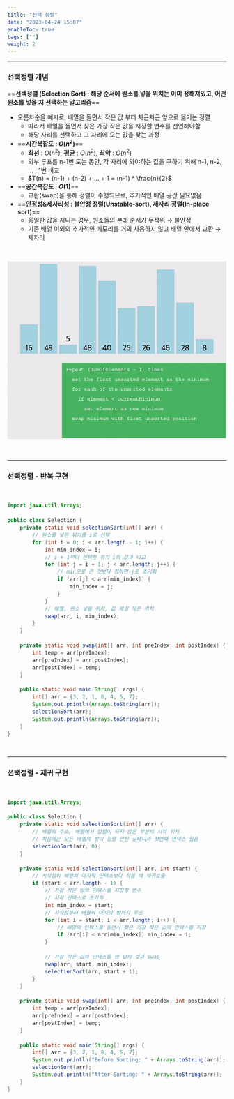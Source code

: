```yaml
---
title: "선택 정렬"
date: "2023-04-24 15:07"
enableToc: true
tags: [""]
weight: 2
---
```


<hr>

### 선택정렬 개념

==**선택정렬 (Selection Sort) : 해당 순서에 원소를 넣을 위치는 이미 정해져있고, 어떤 원소를 넣을 지 선택하는 알고리즘**==
- 오름차순을 예시로, 배열을 돌면서 작은 값 부터 차근차근 앞으로 옮기는 정렬
	- 따라서 배열을 돌면서 찾은 가장 작은 값을 저장할 변수를 선언해야함
	- 해당 자리를 선택하고 그 자리에 오는 값을 찾는 과정
- ==**시간복잡도 : $O(n^2)$**==
	- **최선** : $O(n^2)$, **평균** : $O(n^2)$, **최악** :  $O(n^2)$
	- 외부 루프를 n-1번 도는 동안, 각 자리에 와야하는 값을 구하기 위해 n-1, n-2, ... , 1번 비교
	- $T(n) = (n-1) + (n-2) + ... + 1 = (n-1) * \frac{n}{2}$
- ==**공간복잡도 : $O(1)$**==
	- 교환(swap)을 통해 정렬이 수행되므로, 추가적인 배열 공간 필요없음
- ==**안정성&제자리성 : 불안정 정렬(Unstable-sort), 제자리 정렬(In-place sort)**==
	- 동일한 값을 지니는 경우, 원소들의 본래 순서가 무작위 → 불안정
	- 기존 배열 이외의 추가적인 메모리를 거의 사용하지 않고 배열 안에서 교환 → 제자리

<br>

![](brain/image/gif/selectionSort.gif)

<br><hr>

### 선택정렬 - 반복 구현

<br>

```java {title="Selection.java"}
import java.util.Arrays;  
  
public class Selection {  
    private static void selectionSort(int[] arr) {
	    // 원소를 넣은 위치를 i로 선택  
        for (int i = 0; i < arr.length - 1; i++) {  
            int min_index = i;  
            // i + 1부터 선택한 위치 i의 값과 비교
            for (int j = i + 1; j < arr.length; j++) {
	            // min으로 큰 것보다 정하면 j로 초기화  
                if (arr[j] < arr[min_index]) {  
                    min_index = j;  
                }  
            }  
            // 배열, 원소 넣을 위치, 값 제일 작은 위치
            swap(arr, i, min_index);  
        }  
    }  
  
    private static void swap(int[] arr, int preIndex, int postIndex) {  
        int temp = arr[preIndex];  
        arr[preIndex] = arr[postIndex];  
        arr[postIndex] = temp;  
    }  
  
    public static void main(String[] args) {  
        int[] arr = {3, 2, 1, 8, 4, 5, 7};  
        System.out.println(Arrays.toString(arr));  
        selectionSort(arr);  
        System.out.println(Arrays.toString(arr));  
    }  
}
```

<br><hr>

### 선택정렬 - 재귀 구현

<br>

```java {title="Selection.java"}
import java.util.Arrays;  
  
public class Selection {  
    private static void selectionSort(int[] arr) {  
        // 배열의 주소, 배열에서 정렬이 되지 않은 부분의 시작 위치  
        // 처음에는 모든 배열의 방이 정렬 안된 상태니까 첫번째 인덱스 줬음  
        selectionSort(arr, 0);  
    }  
  
    private static void selectionSort(int[] arr, int start) {  
        // 시작점이 배열의 마지막 인덱스보다 작을 때 재귀호출  
        if (start < arr.length - 1) {  
            // 가장 작은 방의 인덱스를 저장할 변수  
            // 시작 인덱스로 초기화  
            int min_index = start;  
            // 시작점부터 배열의 마지막 방까지 루프  
            for (int i = start; i < arr.length; i++) {  
                // 배열의 인덱스를 돌면서 찾은 가장 작은 값의 인덱스를 저장  
                if (arr[i] < arr[min_index]) min_index = i;  
            }  
  
            // 가장 작은 값의 인덱스를 맨 앞의 것과 swap            
            swap(arr, start, min_index);  
            selectionSort(arr, start + 1);  
        }  
    }  
  
    private static void swap(int[] arr, int preIndex, int postIndex) {  
        int temp = arr[preIndex];  
        arr[preIndex] = arr[postIndex];  
        arr[postIndex] = temp;  
    }  
  
    public static void main(String[] args) {  
        int[] arr = {3, 2, 1, 8, 4, 5, 7};  
        System.out.println("Before Sorting: " + Arrays.toString(arr));  
        selectionSort(arr);  
        System.out.println("After Sorting: " + Arrays.toString(arr));  
    }  
}
```
